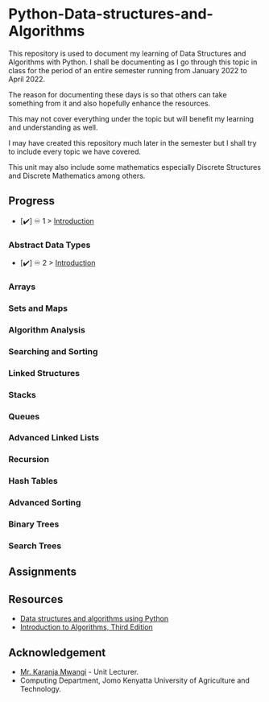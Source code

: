 # Python-Data-structures-and-Algorithms

This repository is used to document my learning of Data Structures and Algorithms with Python. I shall be documenting as I go through this topic in class for the period of an entire semester running from January 2022 to April 2022.

The reason for documenting these days is so that others can take something from it and also hopefully enhance the resources. 

This may not cover everything under the topic but will benefit my learning and understanding as well.

I may have created this repository much later in the semester but I shall try to include every topic we have covered.

This unit may also include some mathematics especially Discrete Structures and Discrete Mathematics among others.

## Progress 

- [✔️] ♾️ 1 > [Introduction]()

### Abstract Data Types
- [✔️] ♾️ 2 > [Introduction]()

### Arrays
### Sets and Maps
### Algorithm Analysis
### Searching and Sorting
### Linked Structures
### Stacks
### Queues
### Advanced Linked Lists
### Recursion
### Hash Tables
### Advanced Sorting
### Binary Trees
### Search Trees

## Assignments

## Resources
- [Data structures and algorithms using Python](https://lamitisasiwoguz.ijournalpapers.icu/data-structures-and-algorithms-using-python-book-5105zz.php)
- [Introduction to Algorithms, Third Edition](https://mitpress.mit.edu/books/introduction-algorithms-third-edition)

## Acknowledgement
- [Mr. Karanja Mwangi](mailto:mkaranja@icsit.jkuat.ac.ke) - Unit Lecturer.
- Computing Department, Jomo Kenyatta University of Agriculture and Technology.
